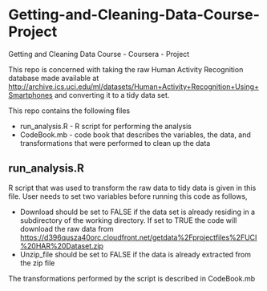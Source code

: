 # Getting-and-Cleaning-Data-Course-Project
Getting and Cleaning Data Course - Coursera - Project

This repo is concerned with taking the raw  Human Activity Recognition database made available at http://archive.ics.uci.edu/ml/datasets/Human+Activity+Recognition+Using+Smartphones and converting it to a tidy data set.

This repo contains the following files

* run_analysis.R - R script for performing the analysis
* CodeBook.mb - code book that describes the variables, the data, and transformations that were performed to clean up the data
 
## run_analysis.R
R script that was used to transform the raw data to tidy data is given in this file. User needs to set two variables before running this code as follows,

* Download should be set to FALSE if the data set is already residing in a subdirectory of the working directory. If set to TRUE the code will download the raw data from https://d396qusza40orc.cloudfront.net/getdata%2Fprojectfiles%2FUCI%20HAR%20Dataset.zip
* Unzip_file should be set to FALSE if the data is already extracted from the zip file

The transformations performed by the script is described in CodeBook.mb

